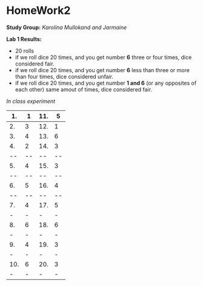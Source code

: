 # HomeWork2
**Study Group:** _Karolina Mullokand and Jarmaine_

**Lab 1 Results:** 
- 20 rolls
- if we roll dice 20 times, and you get number **6** three or four times, dice considered fair.
- if we roll dice 20 times, and you get number **6** less than three or more than four times, dice considered unfair.
- if we roll dice 20 times, and you get number **1 and 6** (or any opposites of each other) same amout of times, dice considered fair.

_In class experiment_ 

|1.| 1| 11.|5|
|---|---|---|---|
|2.| 3|12.|1|
|3.| 4|13.|6|
|4.|2|14.|3|
|--|--|--|--|
|5.| 4|15.|3|
|--|--|--|--|
|6.|5|16.|4|
|--|--|--|--|
|7.|4|17.|5|
|-|-|-|-|
|8.|6|18.|6|
|-|-|-|-|
|9.|4|19.|3|
|-|-|-|-|
|10.|6|20.|3|
|-|-|-|-|
